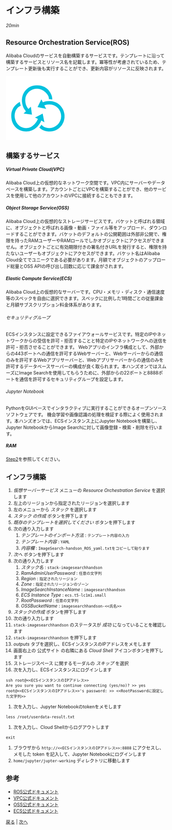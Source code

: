 # インフラ構築
###### 20min

## Resource Orchestration Service(ROS)
Alibaba Cloudのサービスを自動構築するサービスです。テンプレートに沿って構築するサービスとリソース名を記載します。冪等性が考慮されているため、テンプレート更新後も実行することができ、更新内容がリソースに反映されます。

![ROS](img/ros.png)

## 構築するサービス
##### Virtual Private Cloud(VPC)
Alibaba Cloud上の仮想的なネットワーク空間です。VPC内にサーバーやデータベースを構築します。アカウントごとにVPCを構築することができ、他のサービスを使用して他のアカウントのVPCに接続することもできます。
##### Object Storage Service(OSS)
Alibaba Cloud上の仮想的なストレージサービスです。バケットと呼ばれる領域に、オブジェクトと呼ばれる画像・動画・ファイル等をアップロード、ダウンロードすることができます。バケットのデフォルトの公開範囲は外部非公開で、権限を持ったRAMユーザーやRAMロールでしかオブジェクトにアクセスができません。オブジェクトごとに有効期限付きの署名付きURLを発行すると、権限を持たないユーザーもオブジェクトにアクセスができます。バケット名はAlibaba Cloud全てでユニークである必要があります。月額でオブジェクトのアップロード総量とOSS APIの呼び出し回数に応じて課金がされます。
##### Elastic Compute Service(ECS)
Alibaba Cloud上の仮想的なサーバーです。CPU・メモリ・ディスク・通信速度等のスペックを自由に選択できます。スペックに比例した1時間ごとの従量課金と月額サブスクリプション料金体系があります。
###### セキュリティグループ
ECSインスタンスに設定できるファイアウォールサービスです。特定のIPやネットワークからの受信を許可・拒否することと特定のIPやネットワークへの送信を許可・拒否させることができます。 Webアプリのインフラ構成として、外部からの443ポートへの通信を許可するWebサーバーと、Webサーバーからの通信のみを許可するWebアプリサーバーと、Webアプリサーバーからの通信のみを許可するデータベースサーバーの構成が良く取られます。本ハンズオンではスムーズにImage Searchを使用してもらうために、外部からの22ポートと8888ポートを通信を許可するセキュリティグループを設定します。
###### Jupyter Notebook
PythonをGUIベースでインタラクティブに実行することができるオープンソースソフトウェアです。 機会学習や画像認識の処理を検証する際によく使用されます。本ハンズオンでは、ECSインスタンス上にJupyter Notebookを構築し、Jupyter NotebookからImage Searchに対して画像登録・検索・削除を行います。

##### RAM
[Step2](Step2.md)を参照してください。

## インフラ構築
1. *仮想サーバーサービス* メニューの *Resource Orchestration Service* を選択します
1. 左上のリージョンから指定されたリージョンを選択します
1. 左のメニューから *スタック* を選択します
1. *スタック の作成* ボタンを押下します
1. *既存のテンプレートを選択してください* ボタンを押下します
1. 次の通り入力します
    1. *テンプレートのインポート方法* : `テンプレート内容の入力`
    1. *テンプレート内容* : `YAML`
    1. *内容欄* : `ImageSearch-handson_ROS_yaml.txtをコピーして貼ります`
1. *次へ* ボタンを押下します
1. 次の通り入力します
    1. *スタック名* : `stack-imagesearchhandson`
    1. *RamAdminUserPassword* : `任意の文字列`
    1. *Region* : `指定されたリージョン`
    1. *Zone* : `指定されたリージョンのゾーン`
    1. *ImageSearchInstanceName* : `imagesearchhandson`
    1. *ECS Instance Type* : `ecs.t5-lc1m1.small`
    1. *RootPassword* : `任意の文字列`
    1. *OSSBucketName* : `imagesearchhandson-<<氏名>>`
1. *スタックの作成* ボタンを押下します
1. 次の通り入力します
1. `stack-imagesearchhandson` のステータスが *成功* になっていることを確認します
1. `stack-imagesearchhandson` を押下します
1. *outputs* タブを選択し、ECSインスタンスのIPアドレスをメモします
1. 画面右上の 公式サイト の右隣にある *Cloud Shell* アイコンボタンを押下します
1. ストレージスペース に関するモーダルの *スキップ* を選択
1. 次を入力し、ECSインスタンスにログインします
```
ssh root@<<ECSインスタンスのIPアドレス>>
Are you sure you want to continue connecting (yes/no)? >> yes
root@<<ECSインスタンスのIPアドレス>>'s password: >> <<RootPasswordに設定した文字列>>
```
1. 次を入力し、Jupyter Notebookのtokenをメモします
```
less /root/userdata-result.txt
```
1. 次を入力し、Cloud Shellからログアウトします
```
exit
```
1. ブラウザから `http://<<ECSインスタンスのIPアドレス>>:8888` にアクセスし、メモした token を記入して、Jupyter Notebookにログインします
1. `home/jupyter/jupter-working` ディレクトリに移動します

## 参考
- [ROS公式ドキュメント](https://jp.alibabacloud.com/product/ros)
- [VPC公式ドキュメント](https://jp.alibabacloud.com/product/vpc)
- [OSS公式ドキュメント](https://jp.alibabacloud.com/product/oss)
- [ECS公式ドキュメント](https://jp.alibabacloud.com/product/ecs)


[戻る](Step2.md) | [次へ](Step4.md)
